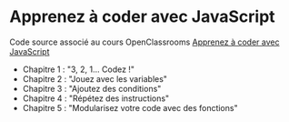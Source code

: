 # Apprenez à coder avec JavaScript

Code source associé au cours OpenClassrooms [Apprenez à coder avec JavaScript](https://openclassrooms.com/courses/apprenez-a-coder-avec-javascript)

- Chapitre 1 : "3, 2, 1... Codez !"
- Chapitre 2 : "Jouez avec les variables"
- Chapitre 3 : "Ajoutez des conditions"
- Chapitre 4 : "Répétez des instructions"
- Chapitre 5 : "Modularisez votre code avec des fonctions"